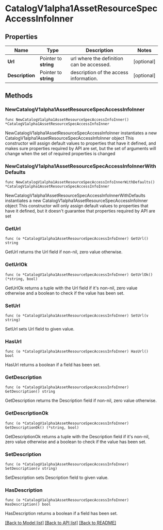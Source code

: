 # CatalogV1alpha1AssetResourceSpecAccessInfoInner

## Properties

Name | Type | Description | Notes
------------ | ------------- | ------------- | -------------
**Url** | Pointer to **string** | url where the definition can be accessed. | [optional] 
**Description** | Pointer to **string** | description of the access information. | [optional] 

## Methods

### NewCatalogV1alpha1AssetResourceSpecAccessInfoInner

`func NewCatalogV1alpha1AssetResourceSpecAccessInfoInner() *CatalogV1alpha1AssetResourceSpecAccessInfoInner`

NewCatalogV1alpha1AssetResourceSpecAccessInfoInner instantiates a new CatalogV1alpha1AssetResourceSpecAccessInfoInner object
This constructor will assign default values to properties that have it defined,
and makes sure properties required by API are set, but the set of arguments
will change when the set of required properties is changed

### NewCatalogV1alpha1AssetResourceSpecAccessInfoInnerWithDefaults

`func NewCatalogV1alpha1AssetResourceSpecAccessInfoInnerWithDefaults() *CatalogV1alpha1AssetResourceSpecAccessInfoInner`

NewCatalogV1alpha1AssetResourceSpecAccessInfoInnerWithDefaults instantiates a new CatalogV1alpha1AssetResourceSpecAccessInfoInner object
This constructor will only assign default values to properties that have it defined,
but it doesn't guarantee that properties required by API are set

### GetUrl

`func (o *CatalogV1alpha1AssetResourceSpecAccessInfoInner) GetUrl() string`

GetUrl returns the Url field if non-nil, zero value otherwise.

### GetUrlOk

`func (o *CatalogV1alpha1AssetResourceSpecAccessInfoInner) GetUrlOk() (*string, bool)`

GetUrlOk returns a tuple with the Url field if it's non-nil, zero value otherwise
and a boolean to check if the value has been set.

### SetUrl

`func (o *CatalogV1alpha1AssetResourceSpecAccessInfoInner) SetUrl(v string)`

SetUrl sets Url field to given value.

### HasUrl

`func (o *CatalogV1alpha1AssetResourceSpecAccessInfoInner) HasUrl() bool`

HasUrl returns a boolean if a field has been set.

### GetDescription

`func (o *CatalogV1alpha1AssetResourceSpecAccessInfoInner) GetDescription() string`

GetDescription returns the Description field if non-nil, zero value otherwise.

### GetDescriptionOk

`func (o *CatalogV1alpha1AssetResourceSpecAccessInfoInner) GetDescriptionOk() (*string, bool)`

GetDescriptionOk returns a tuple with the Description field if it's non-nil, zero value otherwise
and a boolean to check if the value has been set.

### SetDescription

`func (o *CatalogV1alpha1AssetResourceSpecAccessInfoInner) SetDescription(v string)`

SetDescription sets Description field to given value.

### HasDescription

`func (o *CatalogV1alpha1AssetResourceSpecAccessInfoInner) HasDescription() bool`

HasDescription returns a boolean if a field has been set.


[[Back to Model list]](../README.md#documentation-for-models) [[Back to API list]](../README.md#documentation-for-api-endpoints) [[Back to README]](../README.md)


